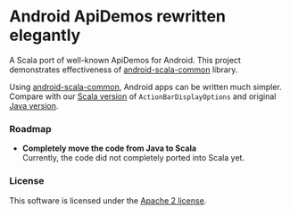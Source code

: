 # Android ApiDemos rewritten elegantly

A Scala port of well-known ApiDemos for Android. This project demonstrates effectiveness of [android-scala-common](https://github.com/pocorall/android-scala-common/) library.

Using [android-scala-common](https://github.com/pocorall/android-scala-common/), Android apps can be written much simpler. Compare with our [Scala version](https://github.com/pocorall/android-apidemos-scala/blob/master/src/main/java/com/example/android/apis/app/ActionBarDisplayOptions.scala) of `ActionBarDisplayOptions` and original [Java version](http://grepcode.com/file/repository.grepcode.com/java/ext/com.google.android/android-apps/4.1.1_r1/com/example/android/apis/app/ActionBarDisplayOptions.java).


### Roadmap

* **Completely move the code from Java to Scala** <br/>
  Currently, the code did not completely ported into Scala yet.
  
### License

This software is licensed under the [Apache 2 license](http://www.apache.org/licenses/LICENSE-2.0.html).